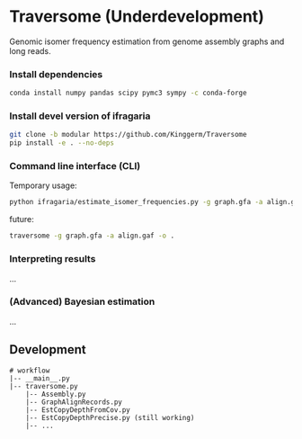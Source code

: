 

# Traversome (Underdevelopment)
Genomic isomer frequency estimation from genome assembly graphs and long reads.


### Install dependencies
```bash
conda install numpy pandas scipy pymc3 sympy -c conda-forge
```

### Install devel version of ifragaria
```bash
git clone -b modular https://github.com/Kinggerm/Traversome
pip install -e . --no-deps
```

### Command line interface (CLI)

Temporary usage:
```bash
python ifragaria/estimate_isomer_frequencies.py -g graph.gfa -a align.gaf -o .
```

future: 
```bash
traversome -g graph.gfa -a align.gaf -o .
```

### Interpreting results
...


### (Advanced) Bayesian estimation
...


## Development

```
# workflow
|-- __main__.py
|-- traversome.py
    |-- Assembly.py
    |-- GraphAlignRecords.py
    |-- EstCopyDepthFromCov.py
    |-- EstCopyDepthPrecise.py (still working)
    |-- ...
